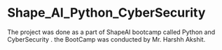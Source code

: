 # Shape_AI_Python_CyberSecurity
The project was done as a part of ShapeAI bootcamp  called Python and CyberSecurity .
the BootCamp was conducted by Mr. Harshh Akshit.
